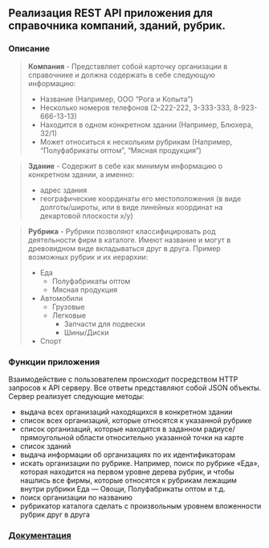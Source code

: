 ## Реализация REST API приложения для справочника компаний, зданий, рубрик.

### Описание

> **Компания** - Представляет собой карточку организации в справочнике и должна содержать в себе следующую информацию:
> * Название (Например, ООО “Рога и Копыта”)
> * Несколько номеров телефонов (2-222-222, 3-333-333, 8-923-666-13-13)
> * Находится в одном конкретном здании (Например, Блюхера, 32/1)
> * Может относиться к нескольким рубрикам (Например, “Полуфабрикаты оптом”, “Мясная продукция”)

> **Здание** - Содержит в себе как минимум информацию о конкретном здании, а именно:
> * адрес здания
> * географические координаты его местоположения (в виде долготы/широты, или в виде линейных координат на декартовой плоскости x/y)

> **Рубрика** - Рубрики позволяют классифицировать род деятельности фирм в каталоге. Имеют название и могут в древовидном виде вкладываться друг в друга. Пример возможных рубрик и их иерархии:
> * Еда
>   * Полуфабрикаты оптом
>   * Мясная продукция
> * Автомобили
>   * Грузовые
>   * Легковые
>     * Запчасти для подвески
>     * Шины/Диски
> * Спорт

### Функции приложения

Взаимодействие с пользователем происходит посредством HTTP запросов к API серверу. Все ответы представляют собой JSON объекты. Сервер реализует следующие методы:

* выдача всех организаций находящихся в конкретном здании
* список всех организаций, которые относятся к указанной рубрике
* список организаций, которые находятся в заданном радиусе/прямоугольной области относительно указанной точки на карте
* список зданий
* выдача информации об организациях по их идентификаторам
* искать организации по рубрике. Например, поиск по рубрике «Еда», которая находится на первом уровне дерева рубрик, и чтобы нашлись все фирмы, которые относятся к рубрикам лежащим внутри рубрики Еда — Овощи, Полуфабрикаты оптом и т.д.
* поиск организации по названию
* рубрикатор каталога сделать с произвольным уровнем вложенности рубрик друг в друга


### [Документация](http://185.244.210.11:8080)
